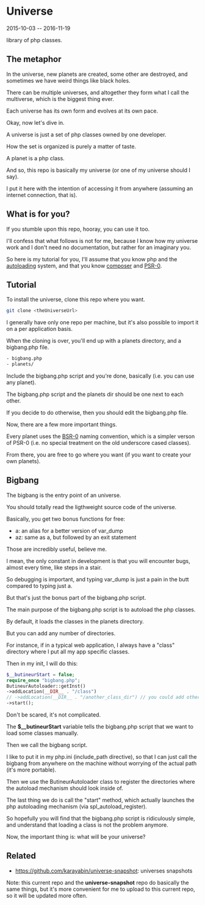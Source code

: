 Universe
================
2015-10-03 -- 2016-11-19


library of php classes.



The metaphor
-----------------

In the universe, new planets are created, some other are destroyed, and sometimes we have weird things like black holes.

There can be multiple universes, and altogether they form what I call the multiverse, which is the biggest thing ever.

Each universe has its own form and evolves at its own pace.


Okay, now let's dive in.


A universe is just a set of php classes owned by one developer.

How the set is organized is purely a matter of taste.

A planet is a php class.

And so, this repo is basically my universe (or one of my universe should I say).

I put it here with the intention of accessing it from anywhere (assuming an internet connection, that is).


What is for you?
--------------------

If you stumble upon this repo, hooray, you can use it too.

I'll confess that what follows is not for me, because I know how my universe work and I don't need no documentation, but rather for an imaginary you.


So here is my tutorial for you, I'll assume that you know php and the [autoloading](http://php.net/manual/en/language.oop5.autoload.php) system, and that you know [composer](https://getcomposer.org/) and [PSR-0](http://www.php-fig.org/psr/psr-0/).


Tutorial
------------

To install the universe, clone this repo where you want.

```bash
git clone <theUniverseUrl>
```

I generally have only one repo per machine, but it's also possible to import it on a per application basis.


When the cloning is over, you'll end up with a planets directory, and a bigbang.php file.


```txt
- bigbang.php
- planets/
```

Include the bigbang.php script and you're done, basically (i.e. you can use any planet).

The bigbang.php script and the planets dir should be one next to each other.

If you decide to do otherwise, then you should edit the bigbang.php file.


Now, there are a few more important things.


Every planet uses the [BSR-0](https://github.com/lingtalfi/BumbleBee/blob/master/Autoload/convention.bsr0.eng.md) naming convention, which is a simpler verson of PSR-0 (i.e. no special treatment on the old underscore cased classes).


From there, you are free to go where you want (if you want to create your own planets).


Bigbang
-----------

The bigbang is the entry point of an universe.

You should totally read the ligthweight source code of the universe.

Basically, you get two bonus functions for free:

- a: an alias for a better version of var_dump
- az: same as a, but followed by an exit statement


Those are incredibly useful, believe me.

I mean, the only constant in development is that you will encounter bugs,
almost every time, like steps in a stair.

So debugging is important, and typing var_dump is just a pain in the butt compared to typing just a.

But that's just the bonus part of the bigbang.php script.

The main purpose of the bigbang.php script is to autoload the php classes.

By default, it loads the classes in the planets directory.

But you can add any number of directories.

For instance, if in a typical web application, I always have a "class" directory where I put all my app specific classes.

Then in my init, I will do this:


```php
$__butineurStart = false; 
require_once "bigbang.php";  
ButineurAutoloader::getInst()
->addLocation(__DIR__ . "/class")
// ->addLocation(__DIR__ . "/another_class_dir") // you could add other directories if needed...
->start();
```


Don't be scared, it's not complicated.

The **$__butineurStart** variable tells the bigbang.php script that we want to load some classes manually.

Then we call the bigbang script. 

I like to put it in my php.ini (include_path directive), so that I can just call the bigbang from anywhere on the machine without worrying of the actual path (it's more portable).


Then we use the ButineurAutoloader class to register the directories where the autoload mechanism should look inside of.

The last thing we do is call the "start" method, which actually launches the php autoloading mechanism (via spl_autoload_register).



So hopefully you will find that the bigbang.php script is ridiculously simple, and understand that loading a class is not the problem anymore.


Now, the important thing is: what will be your universe? 








Related
-----------------

- https://github.com/karayabin/universe-snapshot: universes snapshots

Note: this current repo and the **universe-snapshot** repo do basically the same things, but
it's more convenient for me to upload to this current repo, so it will be updated more often.









